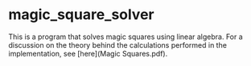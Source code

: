 # magic_square_solver

This is a program that solves magic squares using linear algebra. For a discussion on the theory behind the calculations performed in the implementation, see [here](Magic Squares.pdf).
